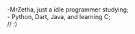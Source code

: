 <br/> -MrZetha, just a idle programmer studying;
<br/> - Python, Dart, Java, and learning C;
<br/>// :)

